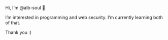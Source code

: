 Hi, I’m @alb-soul 👋

I’m interested in programming and web security. I’m currently learning both of that.

Thank you :)
